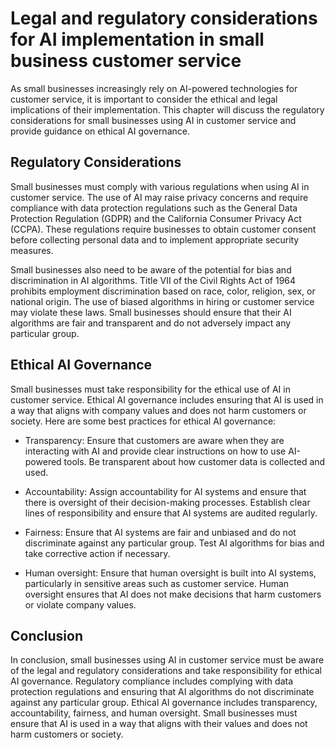 Legal and regulatory considerations for AI implementation in small business customer service
=====================================================================================================================================================================

As small businesses increasingly rely on AI-powered technologies for customer service, it is important to consider the ethical and legal implications of their implementation. This chapter will discuss the regulatory considerations for small businesses using AI in customer service and provide guidance on ethical AI governance.

Regulatory Considerations
-------------------------

Small businesses must comply with various regulations when using AI in customer service. The use of AI may raise privacy concerns and require compliance with data protection regulations such as the General Data Protection Regulation (GDPR) and the California Consumer Privacy Act (CCPA). These regulations require businesses to obtain customer consent before collecting personal data and to implement appropriate security measures.

Small businesses also need to be aware of the potential for bias and discrimination in AI algorithms. Title VII of the Civil Rights Act of 1964 prohibits employment discrimination based on race, color, religion, sex, or national origin. The use of biased algorithms in hiring or customer service may violate these laws. Small businesses should ensure that their AI algorithms are fair and transparent and do not adversely impact any particular group.

Ethical AI Governance
---------------------

Small businesses must take responsibility for the ethical use of AI in customer service. Ethical AI governance includes ensuring that AI is used in a way that aligns with company values and does not harm customers or society. Here are some best practices for ethical AI governance:

* Transparency: Ensure that customers are aware when they are interacting with AI and provide clear instructions on how to use AI-powered tools. Be transparent about how customer data is collected and used.

* Accountability: Assign accountability for AI systems and ensure that there is oversight of their decision-making processes. Establish clear lines of responsibility and ensure that AI systems are audited regularly.

* Fairness: Ensure that AI systems are fair and unbiased and do not discriminate against any particular group. Test AI algorithms for bias and take corrective action if necessary.

* Human oversight: Ensure that human oversight is built into AI systems, particularly in sensitive areas such as customer service. Human oversight ensures that AI does not make decisions that harm customers or violate company values.

Conclusion
----------

In conclusion, small businesses using AI in customer service must be aware of the legal and regulatory considerations and take responsibility for ethical AI governance. Regulatory compliance includes complying with data protection regulations and ensuring that AI algorithms do not discriminate against any particular group. Ethical AI governance includes transparency, accountability, fairness, and human oversight. Small businesses must ensure that AI is used in a way that aligns with their values and does not harm customers or society.
